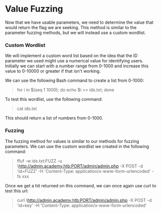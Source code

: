 # Value Fuzzing

Now that we have usable parameters, we need to determine the value that would return the flag we are seeking. This method is similar to the parameter fuzzing methods, but we will instead use a custom wordlist.

### Custom Wordlist

We will implement a custom word list based on the idea that the ID parameter we used might use a numerical value for identifying users. Initially we can start with a number range from 0-1000 and increase this value to 0-10000 or greater if that isn't working.

We can use the following Bash command to create a list from 0-1000:

>for i in $(seq 1 1000); do echo $i >> ids.txt; done

To test this wordlist, use the following command:

>cat ids.txt

This should return a list of numbers from 0-1000.

### Fuzzing

The fuzzing method for values is similar to our methods for fuzzing parameters. We can use the custom wordlist we created in the following command:

>ffuf -w ids.txt:FUZZ -u \http://admin.academy.htb:PORT/admin/admin.php -X POST -d 'id=FUZZ' -H 'Content-Type: application/x-www-form-urlencoded' -fs xxx

Once we get a hit returned on this command, we can once again use curl to test this url:

>curl \http://admin.academy.htb:PORT/admin/admin.php -X POST -d 'id=key' -H 'Content-Type: application/x-www-form-urlencoded'

